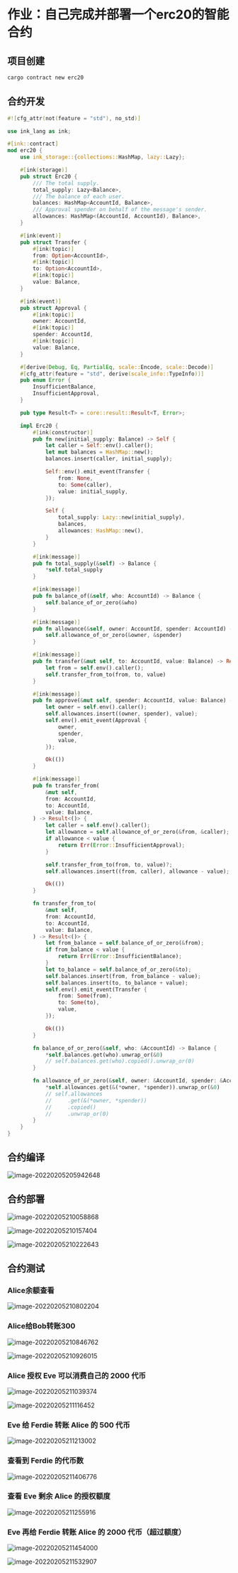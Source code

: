 # 作业：自己完成并部署一个erc20的智能合约

## 项目创建

```bash
cargo contract new erc20
```

## 合约开发

```rust
#![cfg_attr(not(feature = "std"), no_std)]

use ink_lang as ink;

#[ink::contract]
mod erc20 {
    use ink_storage::{collections::HashMap, lazy::Lazy};

    #[ink(storage)]
    pub struct Erc20 {
        /// The total supply.
        total_supply: Lazy<Balance>,
        /// The balance of each user.
        balances: HashMap<AccountId, Balance>,
        /// Approval spender on behalf of the message's sender.
        allowances: HashMap<(AccountId, AccountId), Balance>,
    }

    #[ink(event)]
    pub struct Transfer {
        #[ink(topic)]
        from: Option<AccountId>,
        #[ink(topic)]
        to: Option<AccountId>,
        #[ink(topic)]
        value: Balance,
    }

    #[ink(event)]
    pub struct Approval {
        #[ink(topic)]
        owner: AccountId,
        #[ink(topic)]
        spender: AccountId,
        #[ink(topic)]
        value: Balance,
    }

    #[derive(Debug, Eq, PartialEq, scale::Encode, scale::Decode)]
    #[cfg_attr(feature = "std", derive(scale_info::TypeInfo))]
    pub enum Error {
        InsufficientBalance,
        InsufficientApproval,
    }

    pub type Result<T> = core::result::Result<T, Error>;

    impl Erc20 {
        #[ink(constructor)]
        pub fn new(initial_supply: Balance) -> Self {
            let caller = Self::env().caller();
            let mut balances = HashMap::new();
            balances.insert(caller, initial_supply);

            Self::env().emit_event(Transfer {
                from: None,
                to: Some(caller),
                value: initial_supply,
            });

            Self {
                total_supply: Lazy::new(initial_supply),
                balances,
                allowances: HashMap::new(),
            }
        }

        #[ink(message)]
        pub fn total_supply(&self) -> Balance {
            *self.total_supply
        }

        #[ink(message)]
        pub fn balance_of(&self, who: AccountId) -> Balance {
            self.balance_of_or_zero(&who)
        }

        #[ink(message)]
        pub fn allowance(&self, owner: AccountId, spender: AccountId) -> Balance {
            self.allowance_of_or_zero(&owner, &spender)
        }

        #[ink(message)]
        pub fn transfer(&mut self, to: AccountId, value: Balance) -> Result<()> {
            let from = self.env().caller();
            self.transfer_from_to(from, to, value)
        }

        #[ink(message)]
        pub fn approve(&mut self, spender: AccountId, value: Balance) -> Result<()> {
            let owner = self.env().caller();
            self.allowances.insert((owner, spender), value);
            self.env().emit_event(Approval {
                owner,
                spender,
                value,
            });

            Ok(())
        }

        #[ink(message)]
        pub fn transfer_from(
            &mut self,
            from: AccountId,
            to: AccountId,
            value: Balance,
        ) -> Result<()> {
            let caller = self.env().caller();
            let allowance = self.allowance_of_or_zero(&from, &caller);
            if allowance < value {
                return Err(Error::InsufficientApproval);
            }

            self.transfer_from_to(from, to, value)?;
            self.allowances.insert((from, caller), allowance - value);

            Ok(())
        }

        fn transfer_from_to(
            &mut self,
            from: AccountId,
            to: AccountId,
            value: Balance,
        ) -> Result<()> {
            let from_balance = self.balance_of_or_zero(&from);
            if from_balance < value {
                return Err(Error::InsufficientBalance);
            }
            let to_balance = self.balance_of_or_zero(&to);
            self.balances.insert(from, from_balance - value);
            self.balances.insert(to, to_balance + value);
            self.env().emit_event(Transfer {
                from: Some(from),
                to: Some(to),
                value,
            });

            Ok(())
        }

        fn balance_of_or_zero(&self, who: &AccountId) -> Balance {
            *self.balances.get(who).unwrap_or(&0)
            // self.balances.get(who).copied().unwrap_or(0)
        }

        fn allowance_of_or_zero(&self, owner: &AccountId, spender: &AccountId) -> Balance {
            *self.allowances.get(&(*owner, *spender)).unwrap_or(&0)
            // self.allowances
            //     .get(&(*owner, *spender))
            //     .copied()
            //     .unwrap_or(0)
        }
    }
}
```

## 合约编译

![image-20220205205942648](./assets/image-20220205205942648.png)

## 合约部署

![image-20220205210058868](./assets/image-20220205210058868.png)

![image-20220205210157404](./assets/image-20220205210157404.png)

![image-20220205210222643](./assets/image-20220205210222643.png)

## 合约测试

### Alice余额查看

![image-20220205210802204](./assets/image-20220205210802204.png)

### Alice给Bob转账300

![image-20220205210846762](./assets/image-20220205210846762.png)

![image-20220205210926015](./assets/image-20220205210926015.png)

### Alice 授权 Eve 可以消费自己的 2000 代币

![image-20220205211039374](./assets/image-20220205211039374.png)

![image-20220205211116452](./assets/image-20220205211116452.png)

### Eve 给 Ferdie 转账 Alice 的 500 代币

![image-20220205211213002](./assets/image-20220205211213002.png)

### 查看到 Ferdie 的代币数

![image-20220205211406776](./assets/image-20220205211406776.png)

### 查看 Eve 剩余 Alice 的授权额度

![image-20220205211255916](./assets/image-20220205211255916.png)

### Eve 再给 Ferdie 转账 Alice 的 2000 代币（超过额度）

![image-20220205211454000](./assets/image-20220205211454000.png)

![image-20220205211532907](./assets/image-20220205211532907.png)

